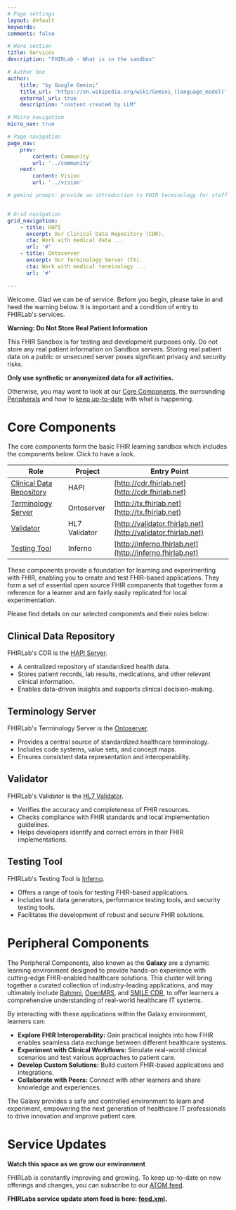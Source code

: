 ```yaml
---
# Page settings
layout: default
keywords:
comments: false

# Hero section
title: Services
description: "FHIRLab - What is in the sandbox"

# Author box
author:
    title: "by Google Gemini"
    title_url: 'https://en.wikipedia.org/wiki/Gemini_(language_model)'
    external_url: true
    description: "content created by LLM"

# Micro navigation
micro_nav: true

# Page navigation
page_nav:
    prev:
        content: Community
        url: '../community'
    next:
        content: Vision
        url: '../vision'

# gemini prompt: provide an introduction to FHIR terminology for staff in software engineering and information technology. Focus on savings of integration and ease of deployment. Offer links to standards and example instances of servers.


# Grid navigation
grid_navigation:
    - title: HAPI
      excerpt: Our Clinical Data Repository (CDR).
      cta: Work with medical data ...
      url: '#'
    - title: Ontoserver
      excerpt: Our Terminology Server (TX).
      cta: Work with medical terminology ...
      url: '#'

---
```


Welcome. Glad we can be of service. Before you begin, please take in and heed the warning below. It is important and a condition of entry to FHIRLab's services.


<div class="callout callout--danger">
<strong>Warning: Do Not Store Real Patient Information</strong>

<p>This FHIR Sandbox is for testing and development purposes only. Do not store any real patient information on Sandbox servers. Storing real patient data on a public or unsecured server poses significant privacy and security risks.</p>

<strong>Only use synthetic or anonymized data for all activities.</strong>

</div>

Otherwise, you may want to look at our [Core Components](#core-components), the surrounding [Peripherals]() and how to [keep up-to-date]() with what is happening.

# Core Components

The core components form the basic FHIR learning sandbox which includes the components below. Click to have a look.

| Role                     | Project       | Entry Point      |
|--------------------------|---------------|------------------------------|
| [Clinical Data Repository](#clinical-data-repository) | HAPI          | [http://cdr.fhirlab.net](http://cdr.fhirlab.net)       |
| [Terminology Server](#terminology-server)       | Ontoserver    | [http://tx.fhirlab.net](http://tx.fhirlab.net)        |
| [Validator](#validator)                | HL7 Validator | [http://validator.fhirlab.net](http://validator.fhirlab.net) |
| [Testing Tool](#testing-tool)             | Inferno       | [http://inferno.fhirlab.net](http://inferno.fhirlab.net)   |

These components provide a foundation for learning and experimenting with FHIR, enabling you to create and test FHIR-based applications. They form a set of essential open source FHIR components that together form a reference for a learner and are fairly easily replicated for local experimentation.

Please find details on our selected components and their roles below:

## Clinical Data Repository

   FHIRLab's CDR is the [HAPI Server](HAPI).
   
   * A centralized repository of standardized health data. 
   * Stores patient records, lab results, medications, and other relevant clinical information.
   * Enables data-driven insights and supports clinical decision-making.

## Terminology Server

   FHIRLab's Terminology Server is the [Ontoserver](Ontoserver).

   * Provides a central source of standardized healthcare terminology.
   * Includes code systems, value sets, and concept maps.
   * Ensures consistent data representation and interoperability.   

## Validator

   FHIRLab's Validator is the [HL7 Validator](Validator).

   * Verifies the accuracy and completeness of FHIR resources.
   * Checks compliance with FHIR standards and local implementation guidelines.
   * Helps developers identify and correct errors in their FHIR implementations.   

## Testing Tool

   FHIRLab's Testing Tool is [Inferno](Inferno).

   * Offers a range of tools for testing FHIR-based applications.
   * Includes test data generators, performance testing tools, and security testing tools.
   * Facilitates the development of robust and secure FHIR solutions.

# Peripheral Components

The Peripheral Components, also known as the **Galaxy** are a dynamic learning environment designed to provide hands-on experience with cutting-edge FHIR-enabled healthcare solutions. This cluster will bring together a curated collection of industry-leading applications, and may ultimately include [Bahmni](https://www.bahmni.org/), [OpenMRS](https://openmrs.org/), and [SMILE CDR](https://www.smiledigitalhealth.com/), to offer learners a comprehensive understanding of real-world healthcare IT systems.


By interacting with these applications within the Galaxy environment, learners can:

* **Explore FHIR Interoperability:** Gain practical insights into how FHIR enables seamless data exchange between different healthcare systems.
* **Experiment with Clinical Workflows:** Simulate real-world clinical scenarios and test various approaches to patient care.
* **Develop Custom Solutions:** Build custom FHIR-based applications and integrations.
* **Collaborate with Peers:** Connect with other learners and share knowledge and experiences.

The Galaxy provides a safe and controlled environment to learn and experiment, empowering the next generation of healthcare IT professionals to drive innovation and improve patient care. 

# Service Updates

<div class="callout callout--info">
<strong>Watch this space as we grow our environment</strong>

<p>FHIRLab is constantly improving and growing. To keep up-to-date on new offerings and changes, you can subscribe to our <a href="https://en.wikipedia.org/wiki/Atom_(web_standard)">ATOM feed</a>.</p> 

<strong>FHIRLabs service update atom feed is here: <a href="../../feed.xml">feed.xml</a>.</strong>

</div>
